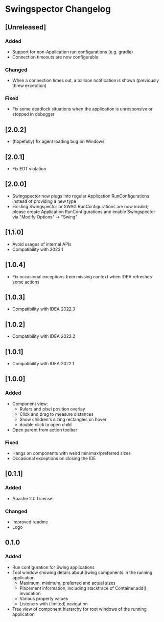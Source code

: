 <!-- Keep a Changelog guide -> https://keepachangelog.com -->

# Swingspector Changelog

## [Unreleased]

### Added
- Support for non-Application run configurations (e.g. gradle)
- Connection timeouts are now configurable

### Changed
- When a connection times out, a balloon notification is shown (previously threw
  exception)

### Fixed
- Fix some deadlock situations when the application is unresponsive or stopped in debugger

## [2.0.2]
- (hopefully) fix agent loading bug on Windows

## [2.0.1]
- Fix EDT violation

## [2.0.0]
- Swingspector now plugs into regular Application RunConfigurations instead of providing a new type
- Existing Swingspector or SWAG RunConfigurations are now invalid; please create Application RunConfigurations
  and enable Swingspector via "Modify Options" -> "Swing"

## [1.1.0]
- Avoid usages of internal APIs
- Compatibility with 2023.1

## [1.0.4]
- Fix occasional exceptions from missing context when IDEA refreshes some actions

## [1.0.3]
- Compatibility with IDEA 2022.3

## [1.0.2]
- Compatibility with IDEA 2022.2

## [1.0.1]
- Compatibility with IDEA 2022.1

## [1.0.0]
### Added
- Component view:
    - Rulers and pixel position overlay
    - Click and drag to measure distances
    - Show children's sizing rectangles on hover
    - double click to open child
- Open parent from action toolbar

### Fixed
- Hangs on components with weird min/max/preferred sizes
- Occasional exceptions on closing the IDE

## [0.1.1]
### Added
- Apache 2.0 License

### Changed
- Improved readme
- Logo

## 0.1.0
### Added
- Run configuration for Swing applications
- Tool window showing details about Swing components in the running application
    - Maximum, minimum, preferred and actual sizes
    - Placement information, including stacktrace of Container.add() invocation
    - Various property values
    - Listeners with (limited) navigation
- Tree view of component hierarchy for root windows of the running application
